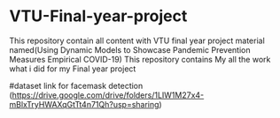 # VTU-Final-year-project
This repository contain all content with  VTU final year project material named(Using Dynamic Models to Showcase Pandemic Prevention Measures Empirical COVID-19)
This repository contains My all the work what i did for my Final year project 



#dataset link for facemask detection (https://drive.google.com/drive/folders/1LIW1M27x4-mBlxTryHWAXqGtTt4n71Qh?usp=sharing)
